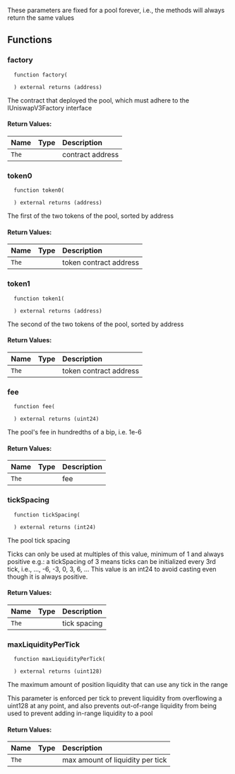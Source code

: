 These parameters are fixed for a pool forever, i.e., the methods will always return the same values


## Functions
### factory
```solidity
  function factory(
    
  ) external returns (address)
```
The contract that deployed the pool, which must adhere to the IUniswapV3Factory interface



#### Return Values:
| Name                           | Type          | Description                                                                  |
| :----------------------------- | :------------ | :--------------------------------------------------------------------------- |
|`The`|  | contract address
### token0
```solidity
  function token0(
    
  ) external returns (address)
```
The first of the two tokens of the pool, sorted by address



#### Return Values:
| Name                           | Type          | Description                                                                  |
| :----------------------------- | :------------ | :--------------------------------------------------------------------------- |
|`The`|  | token contract address
### token1
```solidity
  function token1(
    
  ) external returns (address)
```
The second of the two tokens of the pool, sorted by address



#### Return Values:
| Name                           | Type          | Description                                                                  |
| :----------------------------- | :------------ | :--------------------------------------------------------------------------- |
|`The`|  | token contract address
### fee
```solidity
  function fee(
    
  ) external returns (uint24)
```
The pool's fee in hundredths of a bip, i.e. 1e-6



#### Return Values:
| Name                           | Type          | Description                                                                  |
| :----------------------------- | :------------ | :--------------------------------------------------------------------------- |
|`The`|  | fee
### tickSpacing
```solidity
  function tickSpacing(
    
  ) external returns (int24)
```
The pool tick spacing

Ticks can only be used at multiples of this value, minimum of 1 and always positive
e.g.: a tickSpacing of 3 means ticks can be initialized every 3rd tick, i.e., ..., -6, -3, 0, 3, 6, ...
This value is an int24 to avoid casting even though it is always positive.


#### Return Values:
| Name                           | Type          | Description                                                                  |
| :----------------------------- | :------------ | :--------------------------------------------------------------------------- |
|`The`|  | tick spacing
### maxLiquidityPerTick
```solidity
  function maxLiquidityPerTick(
    
  ) external returns (uint128)
```
The maximum amount of position liquidity that can use any tick in the range

This parameter is enforced per tick to prevent liquidity from overflowing a uint128 at any point, and
also prevents out-of-range liquidity from being used to prevent adding in-range liquidity to a pool


#### Return Values:
| Name                           | Type          | Description                                                                  |
| :----------------------------- | :------------ | :--------------------------------------------------------------------------- |
|`The`|  | max amount of liquidity per tick
